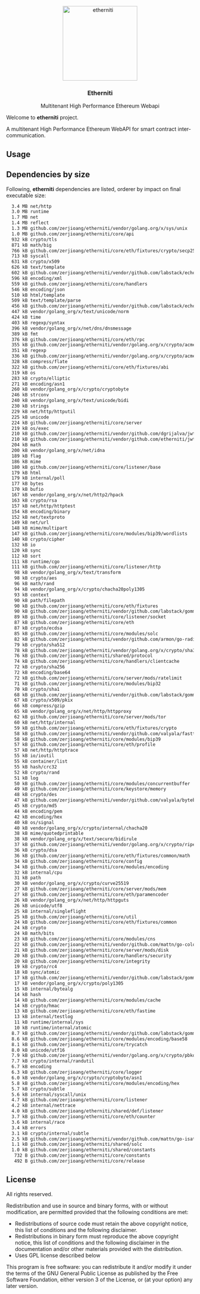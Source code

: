 <p align="center">
  <img style="text-align:center;" width="200px" src="https://upload.wikimedia.org/wikipedia/commons/thumb/0/05/Ethereum_logo_2014.svg/2000px-Ethereum_logo_2014.svg.png" alt="etherniti" />
  <h3 align="center"><b>Etherniti</b></h3>
  <p align="center">Multitenant High Performance Ethereum Webapi</p>
</p>

Welcome to **etherniti** project.

A multitenant High Performance Ethereum WebAPI for smart contract inter-communication.

## Usage

## Dependencies by size

Following, **etherniti** dependencies are listed, orderer by impact on final executable size:

```bash
  3.4 MB net/http
  3.0 MB runtime
  1.7 MB net
  1.4 MB reflect
  1.3 MB github.com/zerjioang/etherniti/vendor/golang.org/x/sys/unix
  1.0 MB github.com/zerjioang/etherniti/core/api
  932 kB crypto/tls
  871 kB math/big
  766 kB github.com/zerjioang/etherniti/core/eth/fixtures/crypto/secp256k1
  713 kB syscall
  631 kB crypto/x509
  626 kB text/template
  602 kB github.com/zerjioang/etherniti/vendor/github.com/labstack/echo
  596 kB encoding/xml
  559 kB github.com/zerjioang/etherniti/core/handlers
  546 kB encoding/json
  510 kB html/template
  509 kB text/template/parse
  456 kB github.com/zerjioang/etherniti/vendor/github.com/labstack/echo/middleware
  447 kB vendor/golang_org/x/text/unicode/norm
  424 kB time
  403 kB regexp/syntax
  396 kB vendor/golang_org/x/net/dns/dnsmessage
  389 kB fmt
  376 kB github.com/zerjioang/etherniti/core/eth/rpc
  355 kB github.com/zerjioang/etherniti/vendor/golang.org/x/crypto/acme
  351 kB regexp
  336 kB github.com/zerjioang/etherniti/vendor/golang.org/x/crypto/acme/autocert
  328 kB compress/flate
  322 kB github.com/zerjioang/etherniti/core/eth/fixtures/abi
  319 kB os
  283 kB crypto/elliptic
  271 kB encoding/asn1
  260 kB vendor/golang_org/x/crypto/cryptobyte
  246 kB strconv
  240 kB vendor/golang_org/x/text/unicode/bidi
  230 kB strings
  229 kB net/http/httputil
  225 kB unicode
  224 kB github.com/zerjioang/etherniti/core/server
  219 kB os/exec
  210 kB github.com/zerjioang/etherniti/vendor/github.com/dgrijalva/jwt-go
  210 kB github.com/zerjioang/etherniti/vendor/github.com/etherniti/jwt-go
  204 kB math
  200 kB vendor/golang_org/x/net/idna
  189 kB flag
  186 kB mime
  180 kB github.com/zerjioang/etherniti/core/listener/base
  179 kB html
  179 kB internal/poll
  177 kB bytes
  170 kB bufio
  167 kB vendor/golang_org/x/net/http2/hpack
  163 kB crypto/rsa
  157 kB net/http/httptest
  154 kB encoding/binary
  152 kB net/textproto
  149 kB net/url
  148 kB mime/multipart
  147 kB github.com/zerjioang/etherniti/core/modules/bip39/wordlists
  140 kB crypto/cipher
  132 kB io
  120 kB sync
  112 kB sort
  111 kB runtime/cgo
  111 kB github.com/zerjioang/etherniti/core/listener/http
   98 kB vendor/golang_org/x/text/transform
   98 kB crypto/aes
   96 kB math/rand
   94 kB vendor/golang_org/x/crypto/chacha20poly1305
   93 kB context
   90 kB path/filepath
   90 kB github.com/zerjioang/etherniti/core/eth/fixtures
   90 kB github.com/zerjioang/etherniti/vendor/github.com/labstack/gommon/log
   89 kB github.com/zerjioang/etherniti/core/listener/socket
   87 kB github.com/zerjioang/etherniti/core/eth
   87 kB crypto/ecdsa
   85 kB github.com/zerjioang/etherniti/core/modules/solc
   82 kB github.com/zerjioang/etherniti/vendor/github.com/armon/go-radix
   79 kB crypto/sha512
   78 kB github.com/zerjioang/etherniti/vendor/golang.org/x/crypto/sha3
   76 kB github.com/zerjioang/etherniti/shared/protocol
   74 kB github.com/zerjioang/etherniti/core/handlers/clientcache
   72 kB crypto/sha256
   72 kB encoding/base64
   72 kB github.com/zerjioang/etherniti/core/server/mods/ratelimit
   71 kB github.com/zerjioang/etherniti/core/modules/bip32
   70 kB crypto/sha1
   68 kB github.com/zerjioang/etherniti/vendor/github.com/labstack/gommon/color
   67 kB crypto/x509/pkix
   66 kB compress/gzip
   65 kB vendor/golang_org/x/net/http/httpproxy
   62 kB github.com/zerjioang/etherniti/core/server/mods/tor
   60 kB net/http/internal
   59 kB github.com/zerjioang/etherniti/core/eth/fixtures/crypto
   58 kB github.com/zerjioang/etherniti/vendor/github.com/valyala/fasttemplate
   58 kB github.com/zerjioang/etherniti/core/modules/bip39
   57 kB github.com/zerjioang/etherniti/core/eth/profile
   57 kB net/http/httptrace
   55 kB io/ioutil
   55 kB container/list
   55 kB hash/crc32
   52 kB crypto/rand
   51 kB log
   50 kB github.com/zerjioang/etherniti/core/modules/concurrentbuffer
   49 kB github.com/zerjioang/etherniti/core/keystore/memory
   48 kB crypto/des
   47 kB github.com/zerjioang/etherniti/vendor/github.com/valyala/bytebufferpool
   45 kB crypto/md5
   44 kB encoding/pem
   42 kB encoding/hex
   40 kB os/signal
   40 kB vendor/golang_org/x/crypto/internal/chacha20
   38 kB mime/quotedprintable
   38 kB vendor/golang_org/x/text/secure/bidirule
   37 kB github.com/zerjioang/etherniti/vendor/golang.org/x/crypto/ripemd160
   36 kB crypto/dsa
   36 kB github.com/zerjioang/etherniti/core/eth/fixtures/common/math
   34 kB github.com/zerjioang/etherniti/core/config
   34 kB github.com/zerjioang/etherniti/core/modules/encoding
   32 kB internal/cpu
   31 kB path
   30 kB vendor/golang_org/x/crypto/curve25519
   27 kB github.com/zerjioang/etherniti/core/server/mods/mem
   27 kB github.com/zerjioang/etherniti/core/eth/paramencoder
   26 kB vendor/golang_org/x/net/http/httpguts
   26 kB unicode/utf8
   25 kB internal/singleflight
   25 kB github.com/zerjioang/etherniti/core/util
   24 kB github.com/zerjioang/etherniti/core/eth/fixtures/common
   24 kB crypto
   24 kB math/bits
   23 kB github.com/zerjioang/etherniti/core/modules/cns
   22 kB github.com/zerjioang/etherniti/vendor/github.com/mattn/go-colorable
   21 kB github.com/zerjioang/etherniti/core/server/mods/disk
   20 kB github.com/zerjioang/etherniti/core/handlers/security
   20 kB github.com/zerjioang/etherniti/core/integrity
   19 kB crypto/rc4
   18 kB sync/atomic
   17 kB github.com/zerjioang/etherniti/vendor/github.com/labstack/gommon/bytes
   17 kB vendor/golang_org/x/crypto/poly1305
   15 kB internal/bytealg
   14 kB hash
   14 kB github.com/zerjioang/etherniti/core/modules/cache
   14 kB crypto/hmac
   13 kB github.com/zerjioang/etherniti/core/eth/fastime
   13 kB internal/testlog
   11 kB runtime/internal/sys
   10 kB runtime/internal/atomic
  8.7 kB github.com/zerjioang/etherniti/vendor/github.com/labstack/gommon/random
  8.6 kB github.com/zerjioang/etherniti/core/modules/encoding/base58
  8.1 kB github.com/zerjioang/etherniti/core/trycatch
  8.0 kB unicode/utf16
  7.9 kB github.com/zerjioang/etherniti/vendor/golang.org/x/crypto/pbkdf2
  7.7 kB crypto/internal/randutil
  6.7 kB encoding
  6.3 kB github.com/zerjioang/etherniti/core/logger
  6.0 kB vendor/golang_org/x/crypto/cryptobyte/asn1
  5.8 kB github.com/zerjioang/etherniti/core/modules/encoding/hex
  5.7 kB crypto/subtle
  5.6 kB internal/syscall/unix
  4.7 kB github.com/zerjioang/etherniti/core/listener
  4.2 kB internal/nettrace
  4.0 kB github.com/zerjioang/etherniti/shared/def/listener
  3.7 kB github.com/zerjioang/etherniti/core/eth/counter
  3.6 kB internal/race
  3.4 kB errors
  3.1 kB crypto/internal/subtle
  2.5 kB github.com/zerjioang/etherniti/vendor/github.com/mattn/go-isatty
  1.1 kB github.com/zerjioang/etherniti/shared/solc
  1.0 kB github.com/zerjioang/etherniti/shared/constants
   732 B github.com/zerjioang/etherniti/core/constants
   492 B github.com/zerjioang/etherniti/core/release
```

## License

All rights reserved.

Redistribution and use in source and binary forms, with or without modification, are permitted provided that the following conditions are met:

 * Redistributions of source code must retain the above copyright notice, this list of conditions and the following disclaimer.
 * Redistributions in binary form must reproduce the above copyright notice, this list of conditions and the following disclaimer in the documentation and/or other materials provided with the distribution.
 * Uses GPL license described below

This program is free software: you can redistribute it and/or modify it under the terms of the GNU General Public License as published by the Free Software Foundation, either version 3 of the License, or (at your option) any later version.
